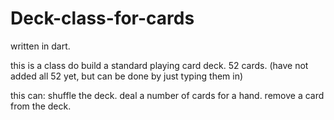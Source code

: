 # Deck-class-for-cards
written in dart.

this is a class do build a standard playing card deck. 52 cards. (have not added all 52 yet, but can be done by just typing them in)

this can:
shuffle the deck.
deal a number of cards for a hand.
remove a card from the deck.
